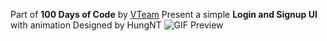 Part of **100 Days of Code** by [VTeam](https://blog.vteam.info/)
Present a simple **Login and Signup UI** with animation
Designed by HungNT
![GIF Preview](https://media.giphy.com/media/3o6Zto0Yd5bDZFxDWM/giphy.gif)
